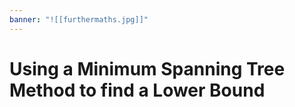 ```yaml
---
banner: "![[furthermaths.jpg]]"
---
```

# Using a Minimum Spanning Tree Method to find a Lower Bound